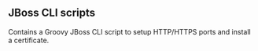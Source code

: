 ## JBoss CLI scripts
Contains a Groovy JBoss CLI script to setup HTTP/HTTPS ports and install a certificate.
